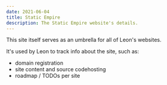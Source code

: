 ```yaml
---
date: 2021-06-04
title: Static Empire
description: The Static Empire website's details.
---
```


This site itself serves as an umbrella for all of Leon's websites.

It's used by Leon to track info about the site, such as:

 - domain registration
 - site content and source codehosting
 - roadmap / TODOs per site
